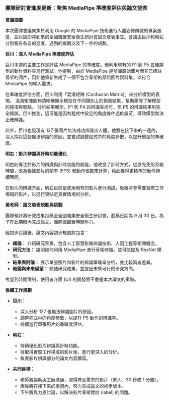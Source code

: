 ### 團隊研討會進度更新：聚焦 MediaPipe 準確度評估與論文發表

**會議摘要**

本次團隊會議聚焦於利用 Google 的 MediaPipe 技術進行人體姿勢辨識的專案進度，並討論即將到來的全國職業安全衛生研討會論文發表事宜。會議由巨川和明右分別報告各自的進度、遇到的挑戰以及下一步的規劃。

**巨川：深入 MediaPipe 準確度評估**

巨川本週的主要工作是評估 MediaPipe 的準確度。他利用現有的 P1 到 P5 五種類型的動作資料夾進行測試。他提到，由於 MediaPipe 是辨識原始圖片而非已標註骨架的圖片，因此他重新生成了一個不包含骨架的原始圖片資料集，以符合 MediaPipe 的輸入需求。

在準確度評估方面，巨川利用「混淆矩陣 (Confusion Matrix)」來分析模型的表現。 混淆矩陣能夠清晰地顯示模型在不同類別上的預測結果，幫助團隊了解模型的強項與弱點。 分析結果顯示，P1 到 P4 的辨識率尚可，但 P5 的辨識結果則完全錯誤。巨川推測，這可能是因為程式中設定的角度條件過於嚴苛，導致模型無法正確辨識。

此外，巨川也發現有 127 張圖片無法成功辨識出人體，他將在接下來的一週內，深入探討這些無法辨識的原因，並嘗試調整程式中的角度參數，以提升模型的準確度。

**明右：影片辨識與計時功能優化**

明右則專注於影片的辨識與計時功能的開發。他改良了計時方式，從原先使用系統時間，改為根據影片的幀率 (FPS) 和動作張數來計算，藉此獲得更精準的動作持續時間。

在影片的辨識方面，明右目前是使用現有的影片進行測試，後續將會需要實際工作場域的影片，以進行更貼近真實情境的分析。

**黃老師：論文發表規劃與挑戰**

團隊預計將研究成果投稿至全國職業安全衛生研討會，截稿日期為 9 月 30 日。為了在此期限內完成論文，團隊面臨著時間壓力。

經初步討論後，論文內容初步規劃將包含：
* **緒論：** 介紹研究背景，包含人工智慧影像辨識技術、人因工程等相關概念。
* **研究方法：** 說明如何利用 MediaPipe 進行骨架辨識，並可能提及 ResNet 模型。
* **結果與討論：** 展示單張照片和影片的辨識準確率分析，並比較兩者差異。
* **結論與未來展望：** 總結研究成果，並提出未來可行的研究方向。

考量到時間限制，使用者介面 (UI) 的開發將不會是本次論文的重點。

**後續工作規劃**

* **巨川：**
    * 深入分析 127 張無法辨識圖片的原因。
    * 調整程式中的角度參數，以提升 P5 動作的辨識率。
    * 持續進行單張照片的準確度評估。

* **明右：**
    * 持續優化影片辨識與計時功能。
    * 待取得實際工作場域的影片後，進行更深入的分析。
    * 負責影片辨識部分的論文內容撰寫。

* **共同目標：**
    * 老師將協助與工廠溝通，取得符合需求的影片（單人、30 秒或 1 分鐘）。
    * 團隊將在接下來的兩週內，努力完成論文的初步版本。
    * 下午將與力恩討論，以解決影片骨架標註 (label) 的問題。